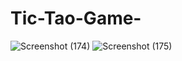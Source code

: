 # Tic-Tao-Game-

![Screenshot (174)](https://github.com/sukanto088/Tic-Tao-Game-/assets/117590094/d338d84e-f64f-4c2b-9206-d11abb1f675d)
![Screenshot (175)](https://github.com/sukanto088/Tic-Tao-Game-/assets/117590094/f85c16e0-621f-4387-a821-8d3888700d18)
